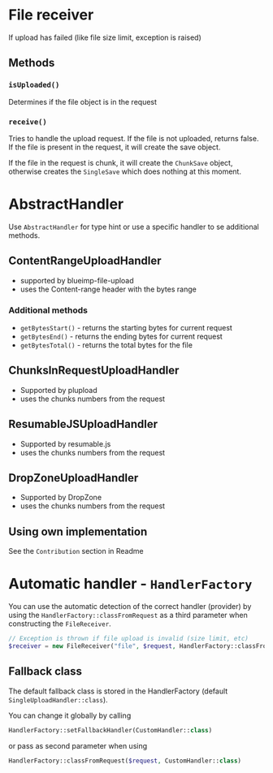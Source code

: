 # File receiver
If upload has failed (like file size limit, exception is raised)

## Methods

### `isUploaded()`
Determines if the file object is in the request

### `receive()`
Tries to handle the upload request. If the file is not uploaded, returns false. If the file
is present in the request, it will create the save object.

If the file in the request is chunk, it will create the `ChunkSave` object, otherwise creates the `SingleSave`
which does nothing at this moment.

# AbstractHandler

Use `AbstractHandler` for type hint or use a specific handler to se additional methods.

## ContentRangeUploadHandler

* supported by blueimp-file-upload
* uses the Content-range header with the bytes range

### Additional methods

* `getBytesStart()` - returns the starting bytes for current request
* `getBytesEnd()` - returns the ending bytes for current request
* `getBytesTotal()` - returns the total bytes for the file

## ChunksInRequestUploadHandler
* Supported by plupload
* uses the chunks numbers from the request

## ResumableJSUploadHandler
* Supported by resumable.js
* uses the chunks numbers from the request

## DropZoneUploadHandler
* Supported by DropZone
* uses the chunks numbers from the request

## Using own implementation

See the `Contribution` section in Readme

# Automatic handler - `HandlerFactory`

You can use the automatic detection of the correct handler (provider) by using the `HandlerFactory::classFromRequest` as
a third parameter when constructing the `FileReceiver`.
 
```php
// Exception is thrown if file upload is invalid (size limit, etc)
$receiver = new FileReceiver("file", $request, HandlerFactory::classFromRequest($request));
```
## Fallback class
The default fallback class is stored in the HandlerFactory (default `SingleUploadHandler::class`). 

You can change it globally by calling 
```php
HandlerFactory::setFallbackHandler(CustomHandler::class)
```     
or pass as second parameter when using 
 
```php
HandlerFactory::classFromRequest($request, CustomHandler::class)
```